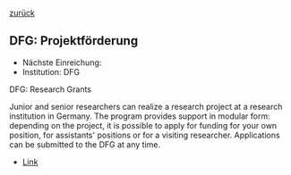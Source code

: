 [zurück](/funding/)

## DFG: Projektförderung

* Nächste Einreichung: 
* Institution: DFG

DFG: Research Grants

Junior and senior researchers can realize a research project at a research institution in Germany. The program provides support in modular form: depending on the project, it is possible to apply for funding for your own position, for assistants' positions or for a visiting researcher. Applications can be submitted to the DFG at any time.

* [Link](https://www.dfg.de/en/research_funding/programmes/individual/research_grants/)
